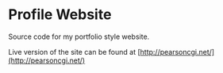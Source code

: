 # Profile Website

Source code for my portfolio style website.

Live version of the site can be found at [http://pearsoncgi.net/](http://pearsoncgi.net/)
